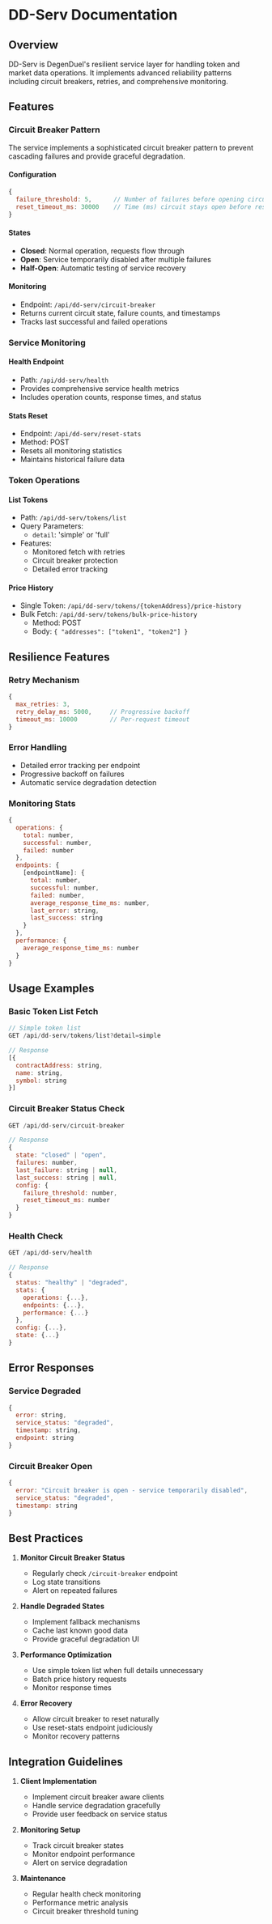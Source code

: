 # DD-Serv Documentation

## Overview
DD-Serv is DegenDuel's resilient service layer for handling token and market data operations. It implements advanced reliability patterns including circuit breakers, retries, and comprehensive monitoring.

## Features

### Circuit Breaker Pattern
The service implements a sophisticated circuit breaker pattern to prevent cascading failures and provide graceful degradation.

#### Configuration
```javascript
{
  failure_threshold: 5,      // Number of failures before opening circuit
  reset_timeout_ms: 30000    // Time (ms) circuit stays open before reset attempt
}
```

#### States
- **Closed**: Normal operation, requests flow through
- **Open**: Service temporarily disabled after multiple failures
- **Half-Open**: Automatic testing of service recovery

#### Monitoring
- Endpoint: `/api/dd-serv/circuit-breaker`
- Returns current circuit state, failure counts, and timestamps
- Tracks last successful and failed operations

### Service Monitoring

#### Health Endpoint
- Path: `/api/dd-serv/health`
- Provides comprehensive service health metrics
- Includes operation counts, response times, and status

#### Stats Reset
- Endpoint: `/api/dd-serv/reset-stats`
- Method: POST
- Resets all monitoring statistics
- Maintains historical failure data

### Token Operations

#### List Tokens
- Path: `/api/dd-serv/tokens/list`
- Query Parameters:
  - `detail`: 'simple' or 'full'
- Features:
  - Monitored fetch with retries
  - Circuit breaker protection
  - Detailed error tracking

#### Price History
- Single Token: `/api/dd-serv/tokens/{tokenAddress}/price-history`
- Bulk Fetch: `/api/dd-serv/tokens/bulk-price-history`
  - Method: POST
  - Body: `{ "addresses": ["token1", "token2"] }`

## Resilience Features

### Retry Mechanism
```javascript
{
  max_retries: 3,
  retry_delay_ms: 5000,     // Progressive backoff
  timeout_ms: 10000         // Per-request timeout
}
```

### Error Handling
- Detailed error tracking per endpoint
- Progressive backoff on failures
- Automatic service degradation detection

### Monitoring Stats
```javascript
{
  operations: {
    total: number,
    successful: number,
    failed: number
  },
  endpoints: {
    [endpointName]: {
      total: number,
      successful: number,
      failed: number,
      average_response_time_ms: number,
      last_error: string,
      last_success: string
    }
  },
  performance: {
    average_response_time_ms: number
  }
}
```

## Usage Examples

### Basic Token List Fetch
```javascript
// Simple token list
GET /api/dd-serv/tokens/list?detail=simple

// Response
[{
  contractAddress: string,
  name: string,
  symbol: string
}]
```

### Circuit Breaker Status Check
```javascript
GET /api/dd-serv/circuit-breaker

// Response
{
  state: "closed" | "open",
  failures: number,
  last_failure: string | null,
  last_success: string | null,
  config: {
    failure_threshold: number,
    reset_timeout_ms: number
  }
}
```

### Health Check
```javascript
GET /api/dd-serv/health

// Response
{
  status: "healthy" | "degraded",
  stats: {
    operations: {...},
    endpoints: {...},
    performance: {...}
  },
  config: {...},
  state: {...}
}
```

## Error Responses

### Service Degraded
```javascript
{
  error: string,
  service_status: "degraded",
  timestamp: string,
  endpoint: string
}
```

### Circuit Breaker Open
```javascript
{
  error: "Circuit breaker is open - service temporarily disabled",
  service_status: "degraded",
  timestamp: string
}
```

## Best Practices

1. **Monitor Circuit Breaker Status**
   - Regularly check `/circuit-breaker` endpoint
   - Log state transitions
   - Alert on repeated failures

2. **Handle Degraded States**
   - Implement fallback mechanisms
   - Cache last known good data
   - Provide graceful degradation UI

3. **Performance Optimization**
   - Use simple token list when full details unnecessary
   - Batch price history requests
   - Monitor response times

4. **Error Recovery**
   - Allow circuit breaker to reset naturally
   - Use reset-stats endpoint judiciously
   - Monitor recovery patterns

## Integration Guidelines

1. **Client Implementation**
   - Implement circuit breaker aware clients
   - Handle service degradation gracefully
   - Provide user feedback on service status

2. **Monitoring Setup**
   - Track circuit breaker states
   - Monitor endpoint performance
   - Alert on service degradation

3. **Maintenance**
   - Regular health check monitoring
   - Performance metric analysis
   - Circuit breaker threshold tuning 